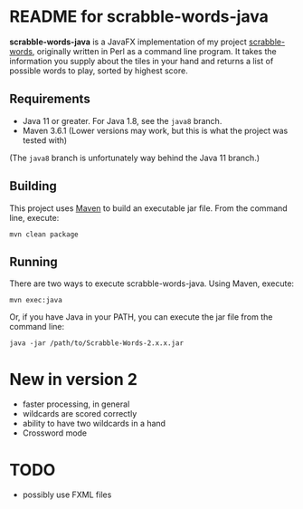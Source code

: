 # README for scrabble-words-java

**scrabble-words-java** is a JavaFX implementation of my project [scrabble-words](https://github.com/ksnortum/scrabble-words), originally written in Perl as a command line program.  It takes the information you supply about the tiles in your hand and returns a list of possible words to play, sorted by highest score.

## Requirements

* Java 11 or greater.  For Java 1.8, see the `java8` branch.
* Maven 3.6.1 (Lower versions may work, but this is what the project was tested with)

(The `java8` branch is unfortunately way behind the Java 11 branch.)

## Building

This project uses [Maven](http://maven.apache.org/) to build an executable jar file.  From the command line, execute:

	mvn clean package

## Running

There are two ways to execute scrabble-words-java.  Using Maven, execute:

    mvn exec:java

Or, if you have Java in your PATH, you can execute the jar file from the command line:

	java -jar /path/to/Scrabble-Words-2.x.x.jar

# New in version 2
* faster processing, in general
* wildcards are scored correctly
* ability to have two wildcards in a hand	
* Crossword mode

# TODO
* possibly use FXML files